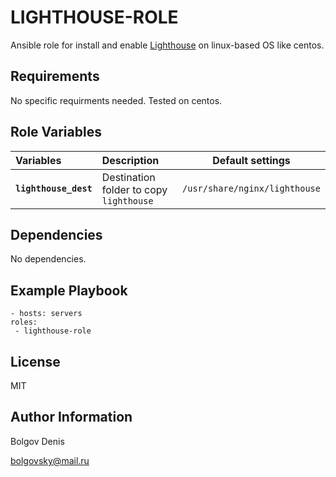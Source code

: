 LIGHTHOUSE-ROLE
=========

Ansible role for install and enable [Lighthouse](https://github.com/VKCOM/lighthouse.git) on linux-based OS like centos.

Requirements
------------

No specific requirments needed.
Tested on centos.

Role Variables
--------------

| Variables | Description | Default settings |
| :--------  | :----------   | :------------:  |
| **`lighthouse_dest`** | Destination folder to copy `lighthouse`  | `/usr/share/nginx/lighthouse` |

Dependencies
------------

No dependencies.

Example Playbook
----------------

    - hosts: servers
    roles:
     - lighthouse-role

License
-------

MIT

Author Information
------------------

Bolgov Denis

bolgovsky@mail.ru